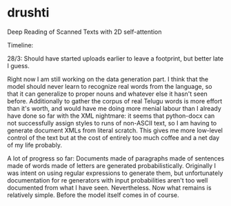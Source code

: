 # drushti
Deep Reading of Scanned Texts with 2D self-attention

Timeline:

28/3: Should have started uploads earlier to leave a footprint, but better late I guess.

Right now I am still working on the data generation part. I think that the model should never learn to recognize real words from the language, so that it can generalize to proper nouns and whatever else it hasn't seen before. Additionally to gather the corpus of real Telugu words is more effort than it's worth, and would have me doing more menial labour than I already have done so far with the XML nightmare: it seems that python-docx can not successfully assign styles to runs of non-ASCII text, so I am having to generate document XMLs from literal scratch. This gives me more low-level control of the text but at the cost of entirely too much coffee and a net day of my life probably.

A lot of progress so far: Documents made of paragraphs made of sentences made of words made of letters are generated probabilistically. Originally I was intent on using regular expressions to generate them, but unfortunately documentation for re generators with input probabilities aren't too well documented from what I have seen. Nevertheless. Now what remains is relatively simple. Before the model itself comes in of course.
